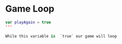 

# Game Loop 

```swift 
var playAgain = true
'''

While this variable is  `true` our game will loop
